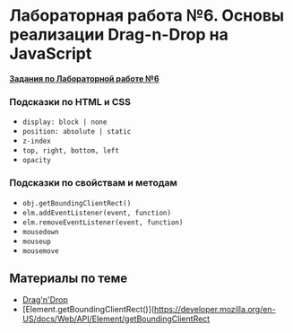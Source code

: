 # Лабораторная работа №6. Основы реализации Drag-n-Drop на JavaScript

**[Задания по Лабораторной работе №6](https://github.com/RSTU-Citg-Space/web_lab/blob/frontend/AIB/Lab_06_DnD/Task.md)**

### Подсказки по HTML и CSS

* `display: block | none`
* `position: absolute | static`
* `z-index`
* `top, right, bottom, left`
* `opacity`

### Подсказки по свойствам и методам

* `obj.getBoundingClientRect()`
* `elm.addEventListener(event, function)`
* `elm.removeEventListener(event, function)`
* `mousedown`
* `mouseup`
* `mousemove`

## Материалы по теме

* [Drag'n'Drop](https://learn.javascript.ru/mouse-drag-and-drop)
* [Element.getBoundingClientRect()](https://developer.mozilla.org/en-US/docs/Web/API/Element/getBoundingClientRect
